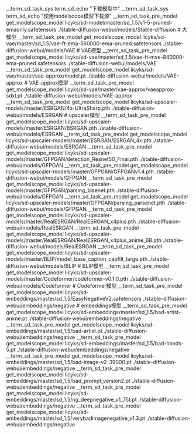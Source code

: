__term_sd_task_sys term_sd_echo "下载模型中"
__term_sd_task_sys term_sd_echo "使用modelscope模型下载源"
__term_sd_task_pre_model get_modelscope_model licyks/sd-model/master/sd_1.5/v1-5-pruned-emaonly.safetensors ./stable-diffusion-webui/models/Stable-diffusion # 大模型
__term_sd_task_pre_model get_modelscope_model licyks/sd-vae/master/sd_1.5/vae-ft-ema-560000-ema-pruned.safetensors ./stable-diffusion-webui/models/VAE # VAE模型
__term_sd_task_pre_model get_modelscope_model licyks/sd-vae/master/sd_1.5/vae-ft-mse-840000-ema-pruned.safetensors ./stable-diffusion-webui/models/VAE
__term_sd_task_pre_model get_modelscope_model licyks/sd-vae/master/vae-approx/model.pt ./stable-diffusion-webui/models/VAE-approx # VAE-approx模型
__term_sd_task_pre_model get_modelscope_model licyks/sd-vae/master/vae-approx/vaeapprox-sdxl.pt ./stable-diffusion-webui/models/VAE-approx
__term_sd_task_pre_model get_modelscope_model licyks/sd-upscaler-models/master/ESRGAN/4x-UltraSharp.pth ./stable-diffusion-webui/models/ESRGAN # upscaler模型
__term_sd_task_pre_model get_modelscope_model licyks/sd-upscaler-models/master/ESRGAN/BSRGAN.pth ./stable-diffusion-webui/models/ESRGAN
__term_sd_task_pre_model get_modelscope_model licyks/sd-upscaler-models/master/ESRGAN/ESRGAN_4x.pth ./stable-diffusion-webui/models/ESRGAN
__term_sd_task_pre_model get_modelscope_model licyks/sd-upscaler-models/master/GFPGAN/detection_Resnet50_Final.pth ./stable-diffusion-webui/models/GFPGAN
__term_sd_task_pre_model get_modelscope_model licyks/sd-upscaler-models/master/GFPGAN/GFPGANv1.4.pth ./stable-diffusion-webui/models/GFPGAN
__term_sd_task_pre_model get_modelscope_model licyks/sd-upscaler-models/master/GFPGAN/parsing_bisenet.pth ./stable-diffusion-webui/models/GFPGAN
__term_sd_task_pre_model get_modelscope_model licyks/sd-upscaler-models/master/GFPGAN/parsing_parsenet.pth ./stable-diffusion-webui/models/GFPGAN
__term_sd_task_pre_model get_modelscope_model licyks/sd-upscaler-models/master/RealESRGAN/RealESRGAN_x4plus.pth ./stable-diffusion-webui/models/RealESRGAN
__term_sd_task_pre_model get_modelscope_model licyks/sd-upscaler-models/master/RealESRGAN/RealESRGAN_x4plus_anime_6B.pth ./stable-diffusion-webui/models/RealESRGAN
__term_sd_task_pre_model get_modelscope_model licyks/sd-upscaler-models/master/BLIP/model_base_caption_capfilt_large.pth ./stable-diffusion-webui/models/BLIP # BLIP模型
__term_sd_task_pre_model get_modelscope_model licyks/sd-upscaler-models/master/Codeformer/codeformer-v0.1.0.pth ./stable-diffusion-webui/models/Codeformer # Codeformer模型
__term_sd_task_pre_model get_modelscope_model licyks/sd-embeddings/master/sd_1.5/EasyNegativeV2.safetensors ./stable-diffusion-webui/embeddings/negative # embeddings模型
__term_sd_task_pre_model get_modelscope_model licyks/sd-embeddings/master/sd_1.5/bad-artist-anime.pt ./stable-diffusion-webui/embeddings/negative
__term_sd_task_pre_model get_modelscope_model licyks/sd-embeddings/master/sd_1.5/bad-artist.pt ./stable-diffusion-webui/embeddings/negative
__term_sd_task_pre_model get_modelscope_model licyks/sd-embeddings/master/sd_1.5/bad-hands-5.pt ./stable-diffusion-webui/embeddings/negative
__term_sd_task_pre_model get_modelscope_model licyks/sd-embeddings/master/sd_1.5/bad-image-v2-39000.pt ./stable-diffusion-webui/embeddings/negative
__term_sd_task_pre_model get_modelscope_model licyks/sd-embeddings/master/sd_1.5/bad_prompt_version2.pt ./stable-diffusion-webui/embeddings/negative
__term_sd_task_pre_model get_modelscope_model licyks/sd-embeddings/master/sd_1.5/ng_deepnegative_v1_75t.pt ./stable-diffusion-webui/embeddings/negative
__term_sd_task_pre_model get_modelscope_model licyks/sd-embeddings/master/sd_1.5/verybadimagenegative_v1.3.pt ./stable-diffusion-webui/embeddings/negative